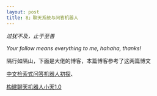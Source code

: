```yaml
---
layout: post
title: 8」聊天系统与问答机器人
---
```


*过犹不及，止于至善*

*Your follow means everything to me, hahaha, thanks!*

隔行如隔山，下面是大佬的博客，本篇博客参考了这两篇博文

[中文检索式问答机器人初探](https://zhuanlan.zhihu.com/p/61513395)、

[构建聊天机器人小天1.0](https://blog.csdn.net/qq_38150441/article/details/97271677)




